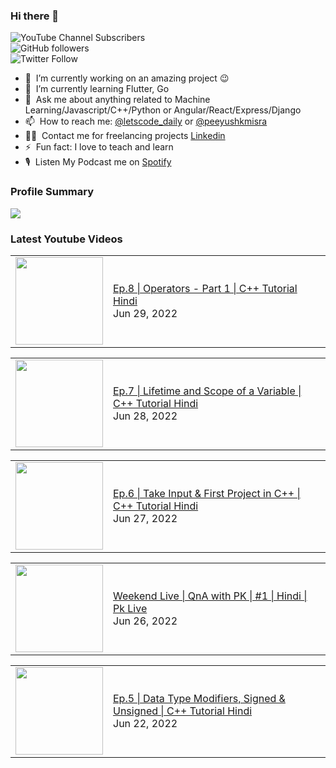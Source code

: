 ### Hi there 👋

![YouTube Channel Subscribers](https://img.shields.io/youtube/channel/subscribers/UCgmk1KXmrHXt_DO0kScyVmQ?style=social)  
![GitHub followers](https://img.shields.io/github/followers/misrapk?style=social)  
![Twitter Follow](https://img.shields.io/twitter/follow/peeyushkmisra?style=social)

- 🔭 &nbsp;I’m currently working on an amazing project :wink:
- 🌱 &nbsp;I’m currently learning Flutter, Go
- 💬 &nbsp;Ask me about anything related to Machine Learning/Javascript/C++/Python or Angular/React/Express/Django
- 📫 &nbsp;How to reach me: [@letscode_daily](https://www.instagram.com/letscode_daily/) or [@peeyushkmisra](https://www.instagram.com/peeyushkmisra/)
- 👨‍💻 &nbsp;Contact me for freelancing projects [Linkedin](https://www.linkedin.com/in/peeyushkmisra/)
- ⚡ &nbsp;Fun fact: I love to teach and learn
- 🎙 &nbsp;Listen My Podcast me on [Spotify](https://open.spotify.com/show/5HlTHA4yxnj56N1klajpQc)

### Profile Summary

![](https://github-profile-summary-cards.vercel.app/api/cards/profile-details?username=misrapk&theme=dracula)

### Latest Youtube Videos

<!-- YOUTUBE:START --><table><tr><td><a href="https://www.youtube.com/watch?v=pWZkYiQYAeU"><img width="140px" src="https://i.ytimg.com/vi/pWZkYiQYAeU/mqdefault.jpg"></a></td>
<td><a href="https://www.youtube.com/watch?v=pWZkYiQYAeU">Ep.8 | Operators - Part 1 | C++ Tutorial Hindi</a><br/>Jun 29, 2022</td></tr></table>
<table><tr><td><a href="https://www.youtube.com/watch?v=vKsVm0C7ThA"><img width="140px" src="https://i.ytimg.com/vi/vKsVm0C7ThA/mqdefault.jpg"></a></td>
<td><a href="https://www.youtube.com/watch?v=vKsVm0C7ThA">Ep.7 | Lifetime and Scope of a Variable | C++ Tutorial Hindi</a><br/>Jun 28, 2022</td></tr></table>
<table><tr><td><a href="https://www.youtube.com/watch?v=pEbWQtT5MGw"><img width="140px" src="https://i.ytimg.com/vi/pEbWQtT5MGw/mqdefault.jpg"></a></td>
<td><a href="https://www.youtube.com/watch?v=pEbWQtT5MGw">Ep.6 | Take Input  &amp; First Project in C++ | C++ Tutorial Hindi</a><br/>Jun 27, 2022</td></tr></table>
<table><tr><td><a href="https://www.youtube.com/watch?v=tm4LakBnmqI"><img width="140px" src="https://i.ytimg.com/vi/tm4LakBnmqI/mqdefault.jpg"></a></td>
<td><a href="https://www.youtube.com/watch?v=tm4LakBnmqI">Weekend Live | QnA with PK | #1 | Hindi | Pk Live</a><br/>Jun 26, 2022</td></tr></table>
<table><tr><td><a href="https://www.youtube.com/watch?v=I1zUjnbN7kg"><img width="140px" src="https://i.ytimg.com/vi/I1zUjnbN7kg/mqdefault.jpg"></a></td>
<td><a href="https://www.youtube.com/watch?v=I1zUjnbN7kg">Ep.5 | Data Type Modifiers,  Signed &amp; Unsigned | C++ Tutorial Hindi</a><br/>Jun 22, 2022</td></tr></table>
<!-- YOUTUBE:END -->
